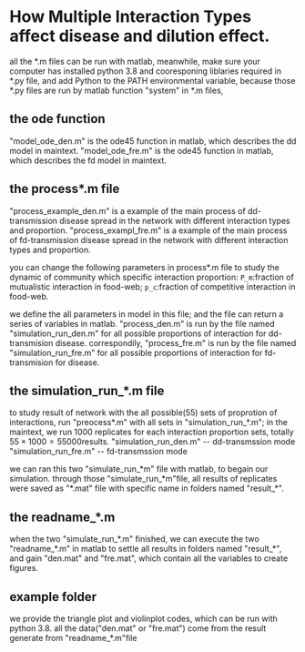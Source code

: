 # How Multiple Interaction Types affect disease and dilution effect.

all the \*.m files can be run with matlab, meanwhile, make sure your computer has installed python 3.8 and cooresponing liblaries required in \*.py file, and add Python to the PATH environmental variable, because those \*.py files are run by matlab function "system" in \*.m files, 

## the ode function
"model_ode_den.m" is the ode45 function in matlab, which describes the dd model in maintext.
"model_ode_fre.m" is the ode45 function in matlab, which describes the fd model in maintext.

## the process*.m file
"process_example_den.m" is a example of the main process of dd-transmission disease spread in the network with different interaction types and proportion.
"process_exampl_fre.m" is  a example of the main process of fd-transmission disease spread in the network with different interaction types and proportion.

you can change the following parameters in process*.m file to study the dynamic of community which specific interaction proportion:
`P_m`:fraction of mutualistic interaction in food-web; `p_c`:fraction of competitive  interaction in food-web.

we define the all parameters in model in this file; and the file can return a series of variables in matlab.
"process_den.m" is run by the file named "simulation_run_den.m" for all possible proportions of interaction for dd-transmision disease.
correspondily, "process_fre.m" is run by the file named "simulation_run_fre.m" for all possible proportions of interaction for fd-transmision for disease.
## the simulation_run_\*.m file
to study result of network with the all possible(55) sets of proprotion of interactions, run "preocess*.m" with all sets in "simulation_run_\*.m";
in the maintext, we run 1000 replicates for each interaction proportion sets, totally $55\times 1000=55000$results.
"simulation_run_den.m" -- dd-transmssion mode
"simulation_run_fre.m" -- fd-transmssion mode

we can ran this two "simulate_run_\*m" file with matlab, to begain our simulation.
through those "simulate_run_\*m"file, all results of replicates were saved as "\*.mat" file with specific name in folders named "result_\*".

## the readname_\*.m
when the two "simulate_run_\*.m" finished, we can execute the two "readname_\*.m" in matlab to settle all results in folders named "result_\*", and gain "den.mat" and "fre.mat", which contain all the variables to create figures.


## example folder
we provide the triangle plot and violinplot codes, which can be run with python 3.8.
all the data("den.mat" or "fre.mat") come from the result generate from "readname_\*.m"file
